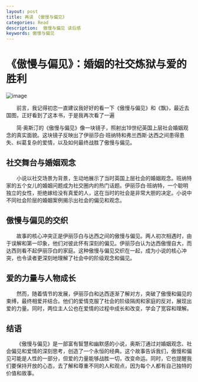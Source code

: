 ```yaml
---
layout: post
title: 再读 《傲慢与偏见》 
categories: Read
description:  傲慢与偏见 读后感
keywords: 傲慢与偏见
---
```


# 《傲慢与偏见》：婚姻的社交炼狱与爱的胜利

![image](https://github.com/weakchen007/aiwv.github.io/assets/58799395/fb152ab7-b500-458c-a536-acec396f0e27)

&emsp;&emsp;前言，我记得初恋一直建议我好好的看一下《傲慢与偏见》和《飘》，最近去国图，正好看到了这本书，于是我再次看了一遍

&emsp;&emsp;简·奥斯汀的《傲慢与偏见》像一块镜子，照射出19世纪英国上层社会婚姻观念的真实面貌。这块镜子反映出了伊丽莎白·班纳特和弗兰西斯·达西之间患得患失、纠葛复杂的爱情，以及如何最终战胜了傲慢与偏见。

## 社交舞台与婚姻观念

&emsp;&emsp;小说以社交场景为背景，生动地展示了当时英国上层社会的婚姻观念。班纳特家的五个女儿的婚姻问题成为社交圈内的热门话题。伊丽莎白·班纳特，一个聪明独立的女性，拒绝嫁给没有真爱的人，这在当时的社会是非常大胆的决定。小说中不同社会阶层的婚姻案例揭示出社会的偏见和观念。

## 傲慢与偏见的交织

&emsp;&emsp;故事的核心冲突正是伊丽莎白与达西之间的傲慢与偏见。两人初次相遇时，由于误解和第一印象，他们对彼此怀有深刻的偏见。伊丽莎白认为达西傲慢自大，而达西则看不起伊丽莎白的家庭。这种傲慢与偏见交织在一起，成为小说的核心冲突，也令读者更深刻地理解了社会中的阶级观念和偏见。

## 爱的力量与人物成长

&emsp;&emsp;然而，随着情节的发展，伊丽莎白和达西逐渐了解对方，突破了傲慢和偏见的束缚，最终相爱并结合。他们的爱情克服了社会的阶级隔阂和家庭的反对，展现出爱的力量。同时，两位主人公也在爱情的过程中成长和改变，学会了宽容和理解。

## 结语

&emsp;&emsp;《傲慢与偏见》是一部富有智慧和幽默感的小说，奥斯汀通过对婚姻观念、社会偏见和爱情的深刻思考，创造了一个永恒的经典。这个故事告诉我们，傲慢和偏见可能是人性的一部分，但爱的力量能够战胜一切，改变命运。同时，它也提醒我们要保持开放的心态，去了解和尊重不同的人和观点，因为每个人都有自己独特的价值和故事。
